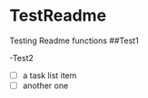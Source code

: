 TestReadme
==========

Testing Readme functions
##Test1

-Test2

- [ ] a task list item
- [ ] another one
